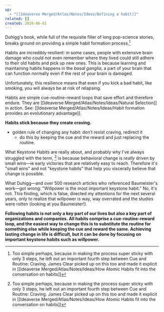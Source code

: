 ```yaml
---
up:
  - "[[Ideaverse Merged/Atlas/Notes/Ideas/Defining a habit]]"
related: []
created: 2020-06-01
---
```


Duhigg's book, while full of the requisite filler of long pop-science stories, breaks ground on providing a simple habit formation process.[^1] 

Habits are incredibly resilient: in some cases, people with extensive brain damage who could not even remember where they lived could still adhere to their old habits and pick up new ones. This is because learning and maintaining habits happens in the *basal ganglia*, a part of your brain that can function normally even if the rest of your brain is damaged.

Unfortunately, this resilience means that even if you kick a bad habit, like smoking, you will always be at risk of relapsing.

Habits are simple cue-routine-reward loops that save effort and therefore endure. They are [[Ideaverse Merged/Atlas/Notes/Ideas/Natural Selection]] in action. See: [[Ideaverse Merged/Atlas/Notes/Ideas/Habit formation provides an evolutionary advantage]].

**Habits stick because they create craving.**

- golden rule of changing any habit: don’t resist craving, redirect it
	- do this by keeping the cue and the reward and just replacing the routine.

What Keystone Habits are really about, and probably why I've always struggled with the term, [^1] is because behavioral change is *really* driven by small wins—ie early victories that are relatively easy to reach. Therefore it's "small wins" and not "keystone habits" that help you viscerally believe that change is possible.

What Duhigg—and over 500 research articles who referenced Baumeister's work—got wrong: "Willpower is the most important keystone habit." No, it's not. This finding, which is false, directed my attentions for the next several years, only to realize that willpower is way, way overrated and the studies were rotten (looking at you Baumeister!).

**Following habits is not only a key part of our lives but also a key part of organizations and companies. All habits comprise a cue-routine-reward loop, and the easiest way to change this is to substitute the routine for something else while keeping the cue and reward the same. Achieving lasting change in life is difficult, but it can be done by focusing on important keystone habits such as willpower.**

[^1]: Too simple perhaps, because in making the process super sticky with only 3 steps, he left out an important fourth step between Cue and Routine: Craving. James Clear picked up on this too and made it explicit in [[Ideaverse Merged/Atlas/Notes/Ideas/How Atomic Habits fit into the conversation on habits]]